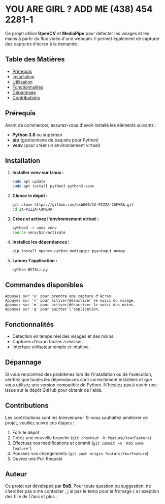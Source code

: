 
# YOU ARE GIRL ? ADD ME (438) 454 2281-1

Ce projet utilise **OpenCV** et **MediaPipe** pour détecter les visages et les mains à partir du flux vidéo d'une webcam. Il permet également de capturer des captures d'écran à la demande.

## Table des Matières
- [Prérequis](#prérequis)
- [Installation](#installation)
- [Utilisation](#utilisation)
- [Fonctionnalités](#fonctionnalités)
- [Dépannage](#dépannage)
- [Contributions](#contributions)

## Prérequis

Avant de commencer, assurez-vous d'avoir installé les éléments suivants :
- **Python 3.6** ou supérieur
- **pip** (gestionnaire de paquets pour Python)
- **venv** (pour créer un environnement virtuel)

## Installation

1. **Installer venv sur Linux :**

   ```bash
   sudo apt update
   sudo apt install python3 python3-venv
   ```

2. **Clonez le dépôt :**

   ```bash
   git clone https://github.com/bxb000/IA-PIZZA-CAMERA.git
   cd IA-PIZZA-CAMERA
   ```

3. **Créez et activez l'environnement virtuel :**

   ```bash
   python3 -m venv venv
   source venv/bin/activate
   ```

4. **Installez les dépendances :**

   ```bash
   pip install opencv-python mediapipe pyautogui numpy
   ```

5. **Lancez l'application :**

   ```bash
   python BETAii.py
   ```

## Commandes disponibles

```plaintext
Appuyez sur 's' pour prendre une capture d'écran.
Appuyez sur 'v' pour activer/désactiver le suivi du visage.
Appuyez sur 'm' pour activer/désactiver le suivi des mains.
Appuyez sur 'q' pour quitter l'application.
```

## Fonctionnalités

- Détection en temps réel des visages et des mains.
- Captures d'écran faciles à réaliser.
- Interface utilisateur simple et intuitive.

## Dépannage

Si vous rencontrez des problèmes lors de l'installation ou de l'exécution, vérifiez que toutes les dépendances sont correctement installées et que vous utilisez une version compatible de Python. N'hésitez pas à ouvrir une issue sur le dépôt GitHub pour obtenir de l'aide.

## Contributions

Les contributions sont les bienvenues ! Si vous souhaitez améliorer ce projet, veuillez suivre ces étapes :
1. Fork le dépôt
2. Créez une nouvelle branche (`git checkout -b feature/YourFeature`)
3. Effectuez vos modifications et commit (`git commit -m 'Add some feature'`)
4. Poussez vos changements (`git push origin feature/YourFeature`)
5. Ouvrez une Pull Request

## Auteur

Ce projet est développé par **BxB**. Pour toute question ou suggestion, ne chercher pas a me contacter , j ai pas le temp pour le fromage ( a l exeption des fille de 17ans et plus .
